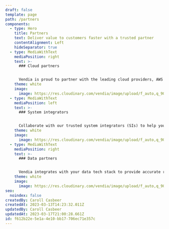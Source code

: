 ```yaml
---
draft: false
template: page
path: /partners
components:
  - type: Hero
    title: Partners
    text: Deliver value to customers faster with a trusted partner
    contentAlignment: Left
    hideSeparator: true
  - type: MediaWithText
    mediaPosition: right
    text: >-
      ### Cloud partners


      Vendia is proud to partner with the leading cloud providers, AWS and Microsoft Azure, to enable our customers to easily build scalable, resilient, modern applications across clouds.
    theme: white
    image:
      image: https://res.cloudinary.com/vendia/image/upload/f_auto,q_90/v1679084042/Website/Integration%20logos/Cloud_partners_jmcqal.svg
  - type: MediaWithText
    mediaPosition: left
    text: >-
      ### System integrators


      Collaborate with our trusted system integrators (SIs) to help your teams build your Vendia Share solutions faster.
    theme: white
    image:
      image: https://res.cloudinary.com/vendia/image/upload/f_auto,q_90/v1679086729/Website/Integration%20logos/SI_Partners_4_gymm2s.svg
  - type: MediaWithText
    mediaPosition: right
    text: >-
      ### Data partners


      Vendia integrates with your data tech stack to provide accurate real-time data for your analytical data warehouses like Snowflake and Databricks.
    theme: white
    image:
      image: https://res.cloudinary.com/vendia/image/upload/f_auto,q_90/v1679086802/Website/Integration%20logos/Data_partners_3_ueyz0q.svg
seo:
  noindex: false
createdBy: Caroll Casbeer
createdAt: 2023-03-13T14:23:32.011Z
updatedBy: Caroll Casbeer
updatedAt: 2023-03-17T21:00:28.661Z
id: f612b22e-5e1a-4e10-bb17-706ec71e357c
---
```

